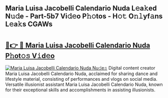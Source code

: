 ## Maria Luisa Jacobelli Calendario Nuda L𝚎a𝚔ed N𝚞𝚍e - Part-5b7 Vi𝚍𝚎o P𝚑𝚘tos - H𝚘𝚝 O𝚗𝚕yf𝚊ns L𝚎a𝚔s CGAWs

# <h2><a href="http://kf9aggd.oniu.top/?m=Maria+Luisa+Jacobelli+Calendario+Nuda">🔗👉 🔴 Maria Luisa Jacobelli Calendario Nuda P𝚑ot𝚘𝚜 V𝚒d𝚎o</a></h2>

[![Maria Luisa Jacobelli Calendario Nuda Nu𝚍e𝚜](https://i.imgur.com/0qMVB7G.gif)](http://kf9aggd.oniu.top/?m=Maria+Luisa+Jacobelli+Calendario+Nuda)
Digital content creator Maria Luisa Jacobelli Calendario Nuda, acclaimed for sharing dance and lifestyle material, consisting of performances and vlogs on social media. Versatile illusionist assistant Maria Luisa Jacobelli Calendario Nuda, known for their exceptional skills and accomplishments in assisting illusionists.  
